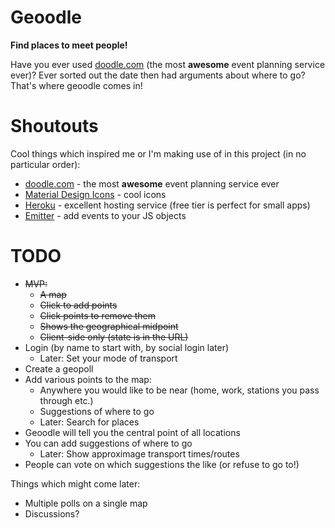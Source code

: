 # Geoodle

**Find places to meet people!**

Have you ever used [doodle.com](https://doodle.com) (the most **awesome** event planning service ever)? Ever sorted out the date then had arguments about where to go? That's where geoodle comes in!


# Shoutouts

Cool things which inspired me or I'm making use of in this project (in no particular order):
* [doodle.com](https://doodle.com) - the most **awesome** event planning service ever
* [Material Design Icons](https://material.io/icons/) - cool icons
* [Heroku](https://heroku.com) - excellent hosting service (free tier is perfect for small apps)
* [Emitter](https://github.com/component/emitter) - add events to your JS objects


# TODO

* ~~MVP:~~
  * ~~A map~~
  * ~~Click to add points~~
  * ~~Click points to remove them~~
  * ~~Shows the geographical midpoint~~
  * ~~Client-side only (state is in the URL)~~
* Login (by name to start with, by social login later)
  * Later: Set your mode of transport
* Create a geopoll
* Add various points to the map:
  * Anywhere you would like to be near (home, work, stations you pass through etc.)
  * Suggestions of where to go
  * Later: Search for places
* Geoodle will tell you the central point of all locations
* You can add suggestions of where to go
  * Later: Show approximage transport times/routes
* People can vote on which suggestions the like (or refuse to go to!)

Things which might come later:

* Multiple polls on a single map
* Discussions?
